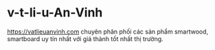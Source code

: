 # v-t-li-u-An-Vinh
https://vatlieuanvinh.com chuyên phân phối các sản phẩm smartwood, smartboard uy tín nhất với giá thành tốt nhất thị trường.
